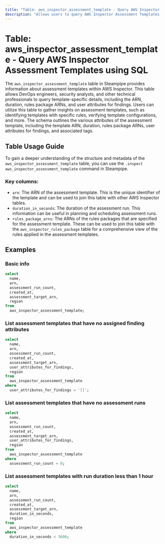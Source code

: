 ```yaml
---
title: "Table: aws_inspector_assessment_template - Query AWS Inspector Assessment Templates using SQL"
description: "Allows users to query AWS Inspector Assessment Templates to gain insights into each template's configuration, including ARN, duration, rules package ARNs, and user attributes for findings."
---
```


# Table: aws_inspector_assessment_template - Query AWS Inspector Assessment Templates using SQL

The `aws_inspector_assessment_template` table in Steampipe provides information about assessment templates within AWS Inspector. This table allows DevOps engineers, security analysts, and other technical professionals to query template-specific details, including the ARN, duration, rules package ARNs, and user attributes for findings. Users can utilize this table to gather insights on assessment templates, such as identifying templates with specific rules, verifying template configurations, and more. The schema outlines the various attributes of the assessment template, including the template ARN, duration, rules package ARNs, user attributes for findings, and associated tags.

## Table Usage Guide

To gain a deeper understanding of the structure and metadata of the `aws_inspector_assessment_template` table, you can use the `.inspect aws_inspector_assessment_template` command in Steampipe.

### Key columns:

- `arn`: The ARN of the assessment template. This is the unique identifier of the template and can be used to join this table with other AWS Inspector tables.
- `duration_in_seconds`: The duration of the assessment run. This information can be useful in planning and scheduling assessment runs.
- `rules_package_arns`: The ARNs of the rules packages that are specified for the assessment template. These can be used to join this table with the `aws_inspector_rules_package` table for a comprehensive view of the rules applied in the assessment templates.

## Examples

### Basic info

```sql
select
  name,
  arn,
  assessment_run_count,
  created_at,
  assessment_target_arn,
  region
from
  aws_inspector_assessment_template;
```


### List assessment templates that have no assigned finding attributes

```sql
select
  name,
  arn,
  assessment_run_count,
  created_at,
  assessment_target_arn,
  user_attributes_for_findings,
  region
from
  aws_inspector_assessment_template
where
  user_attributes_for_findings = '[]';
```


### List assessment templates that have no assessment runs

```sql
select
  name,
  arn,
  assessment_run_count,
  created_at,
  assessment_target_arn,
  user_attributes_for_findings,
  region
from
  aws_inspector_assessment_template
where
  assessment_run_count = 0;
```


### List assessment templates with run duration less than 1 hour

```sql
select
  name,
  arn,
  assessment_run_count,
  created_at,
  assessment_target_arn,
  duration_in_seconds,
  region
from
  aws_inspector_assessment_template
where
  duration_in_seconds < 3600;
```
